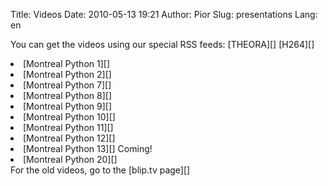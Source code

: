 Title: Videos
Date: 2010-05-13 19:21
Author: Pior
Slug: presentations
Lang: en

<p>
<!--:en-->  
You can get the videos using our special RSS feeds: [THEORA][] [H264][]
  
<li>
[Montreal Python 1][]
</li>
<li>
[Montreal Python 2][]
</li>
<li>
[Montreal Python 7][]
</li>
<li>
[Montreal Python 8][]
</li>
<li>
[Montreal Python 9][]
</li>
<li>
[Montreal Python 10][]
</li>
<li>
[Montreal Python 11][]
</li>
<li>
[Montreal Python 12][]
</li>
<li>
[Montreal Python 13][] Coming!
</li>
<li>
[Montreal Python 20][]
</li>
For the old videos, go to the [blip.tv page][] <!--:-->
</p>

  [THEORA]: http://montrealpython.org/videos/theora.rss
  [H264]: http://montrealpython.org/videos/h264.rss
  [Montreal Python 1]: http://montrealpython.org/presentations/mp-1/
  [Montreal Python 2]: http://montrealpython.org/presentations/mp-2/
  [Montreal Python 7]: http://montrealpython.org/presentations/mp-7/
  [Montreal Python 8]: http://montrealpython.org/presentations/mp-8/
  [Montreal Python 9]: http://montrealpython.org/presentations/mp-9/
  [Montreal Python 10]: http://montrealpython.org/presentations/mp-10/
  [Montreal Python 11]: http://montrealpython.org/presentations/mp-11/
  [Montreal Python 12]: http://montrealpython.org/presentations/mp-12/
  [Montreal Python 13]: http://montrealpython.org/presentations/mp-13/
  [Montreal Python 20]: http://montrealpython.org/presentations/mp-20/
  [blip.tv page]: http://montrealpython.blip.tv
